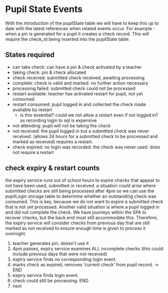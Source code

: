 # Pupil State Events

With the introduction of the pupilState table we will have to keep this up to date with the latest
references when related events occur.  For example - when a pin is generated for a pupil it creates a check record.  This will require the check_id being inserted into the pupilState table.

## States required

- can take check: can have a pin & check activated by a teacher
- taking check: pin & check allocated
- check received: submitted check received, awaiting processing
- complete: check is valid and marked.  no further action necessary
- processing failed: submitted check could not be processed
- restart available: teacher has activated restart for pupil, not yet consumed
- restart consumed: pupil logged in and collected the check made available by restart
  - is this essential? could we not allow a restart even if not logged in? as recording login to sql is expensive
- not attending: pupil will not be taking the check
- not received: the pupil logged in but a submitted check was never received. (allows 24 hours for a submitted check to be processed and marked as received) requires a restart.
- check expired: no login was recorded.  the check was never used.  does not require a restart

## check expiry & restart counts

the expiry service runs out of school hours to expire checks that appear to not have been used, submitted or received.
a situation could arise where submitted checks are still being processed after 4pm so we can use the pupilLogin storage table to
determine whether an outstanding check was consumed.  This is key, because we do not want to expire a submitted check that is not yet processed.
Another valid situation is where a pupil logged in and did not complete the check.  We have journeys within the SPA to recover checks, but the back end
must still accommodate this.  Therefore, the expiry service will consider checks from previous day that are still marked as not received to ensure enough
time is given to process it overnight.

1. teacher generates pin, doesn't use it
2. 4pm passes, expiry service examines ALL incomplete checks (this could include previous days that were not received)
3. expiry service finds no corresponding login event.
4. marks check as expired, removes 'current check' from pupil record. -> END
5. expiry service finds login event.
6. check could still be processing.  END
7. next

